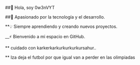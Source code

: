  ##👋 Hola, soy 0w3nVYT

##🚀 Apasionado por la tecnología y el desarrollo.


**💡 Siempre aprendiendo y creando nuevos proyectos.


__⚡ Bienvenido a mi espacio en GitHub.


** cuidado con karkerkarkurkurkurkursahur..

** Iza deja el futbol por que igual van a perder en las olimpiadas


